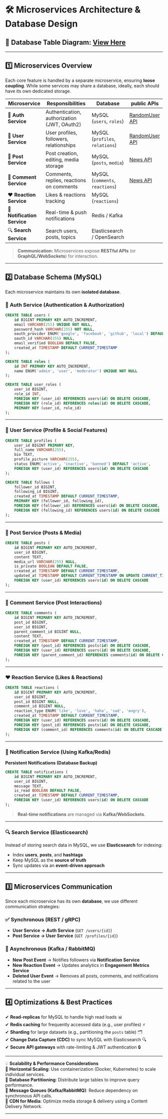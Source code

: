 # 🛠 **Microservices Architecture & Database Design**  

## 📌 Database Table Diagram: [View Here](https://dbdiagram.io/d/67d84bd475d75cc84466c804)

---

## **1️⃣ Microservices Overview**  

Each core feature is handled by a separate microservice, ensuring **loose coupling**. While some services may share a database, ideally, each should have its own dedicated storage.  

| **Microservice**         | **Responsibilities**                             | **Database**                 |**public APIs**                             | 
|--------------------------|--------------------------------------------------|------------------------------|--------------------------------------------|
| 🔐 **Auth Service**      | Authentication, authorization (JWT, OAuth2)     | MySQL (`users`, `roles`)     | [RandomUser API](https://randomuser.me/documentation) | 
| 👤 **User Service**      | User profiles, followers, relationships | MySQL (`profiles`, `relations`) | [RandomUser API](https://randomuser.me/documentation) |
| 📝 **Post Service**      | Post creation, editing, media storage | MySQL (`posts`, `media`)     | [News API](https://newsapi.org/) |
| 💬 **Comment Service**   | Comments, replies, reactions on comments       | MySQL (`comments`, `reactions`) | [News API](https://newsapi.org/) |
| ❤️ **Reaction Service**  | Likes & reactions tracking                     | MySQL (`reactions`)          |                                              |
| 🔔 **Notification Service** | Real-time & push notifications           | Redis / Kafka                |                                                 |  
| 🔍 **Search Service**    | Search users, posts, topics                    | Elasticsearch / OpenSearch   |                                              |

> **Communication:** Microservices expose **RESTful APIs** (or **GraphQL/WebSockets**) for interaction.  

---

## **2️⃣ Database Schema (MySQL)**  

Each microservice maintains its own **isolated database**.  

### 🔐 **Auth Service (Authentication & Authorization)**  
```sql
CREATE TABLE users (
    id BIGINT PRIMARY KEY AUTO_INCREMENT,
    email VARCHAR(255) UNIQUE NOT NULL,
    password_hash VARCHAR(255) NOT NULL,
    oauth_provider ENUM('google', 'facebook', 'github', 'local') DEFAULT 'local',
    oauth_id VARCHAR(255) NULL,
    email_verified BOOLEAN DEFAULT FALSE,
    created_at TIMESTAMP DEFAULT CURRENT_TIMESTAMP
);

CREATE TABLE roles (
    id INT PRIMARY KEY AUTO_INCREMENT,
    name ENUM('admin', 'user', 'moderator') UNIQUE NOT NULL
);

CREATE TABLE user_roles (
    user_id BIGINT,
    role_id INT,
    FOREIGN KEY (user_id) REFERENCES users(id) ON DELETE CASCADE,
    FOREIGN KEY (role_id) REFERENCES roles(id) ON DELETE CASCADE,
    PRIMARY KEY (user_id, role_id)
);
```

---

### 👤 **User Service (Profile & Social Features)**  
```sql
CREATE TABLE profiles (
    user_id BIGINT PRIMARY KEY,
    full_name VARCHAR(255),
    bio TEXT,
    profile_picture VARCHAR(255),
    status ENUM('active', 'inactive', 'banned') DEFAULT 'active',
    FOREIGN KEY (user_id) REFERENCES users(id) ON DELETE CASCADE
);

CREATE TABLE follows (
    follower_id BIGINT,
    following_id BIGINT,
    created_at TIMESTAMP DEFAULT CURRENT_TIMESTAMP,
    PRIMARY KEY (follower_id, following_id),
    FOREIGN KEY (follower_id) REFERENCES users(id) ON DELETE CASCADE,
    FOREIGN KEY (following_id) REFERENCES users(id) ON DELETE CASCADE
);
```

---

### 📝 **Post Service (Posts & Media)**  
```sql
CREATE TABLE posts (
    id BIGINT PRIMARY KEY AUTO_INCREMENT,
    user_id BIGINT,
    content TEXT,
    media_url VARCHAR(255) NULL,
    is_private BOOLEAN DEFAULT FALSE,
    created_at TIMESTAMP DEFAULT CURRENT_TIMESTAMP,
    updated_at TIMESTAMP DEFAULT CURRENT_TIMESTAMP ON UPDATE CURRENT_TIMESTAMP,
    FOREIGN KEY (user_id) REFERENCES users(id) ON DELETE CASCADE
);
```

---

### 💬 **Comment Service (Post Interactions)**  
```sql
CREATE TABLE comments (
    id BIGINT PRIMARY KEY AUTO_INCREMENT,
    post_id BIGINT,
    user_id BIGINT,
    parent_comment_id BIGINT NULL,
    content TEXT,
    created_at TIMESTAMP DEFAULT CURRENT_TIMESTAMP,
    FOREIGN KEY (post_id) REFERENCES posts(id) ON DELETE CASCADE,
    FOREIGN KEY (user_id) REFERENCES users(id) ON DELETE CASCADE,
    FOREIGN KEY (parent_comment_id) REFERENCES comments(id) ON DELETE CASCADE
);
```

---

### ❤️ **Reaction Service (Likes & Reactions)**  
```sql
CREATE TABLE reactions (
    id BIGINT PRIMARY KEY AUTO_INCREMENT,
    user_id BIGINT,
    post_id BIGINT NULL,
    comment_id BIGINT NULL,
    reaction_type ENUM('like', 'love', 'haha', 'sad', 'angry'),
    created_at TIMESTAMP DEFAULT CURRENT_TIMESTAMP,
    FOREIGN KEY (user_id) REFERENCES users(id) ON DELETE CASCADE,
    FOREIGN KEY (post_id) REFERENCES posts(id) ON DELETE CASCADE,
    FOREIGN KEY (comment_id) REFERENCES comments(id) ON DELETE CASCADE
);
```

---

### 🔔 **Notification Service (Using Kafka/Redis)**  

**Persistent Notifications (Database Backup)**  
```sql
CREATE TABLE notifications (
    id BIGINT PRIMARY KEY AUTO_INCREMENT,
    user_id BIGINT,
    message TEXT,
    is_read BOOLEAN DEFAULT FALSE,
    created_at TIMESTAMP DEFAULT CURRENT_TIMESTAMP,
    FOREIGN KEY (user_id) REFERENCES users(id) ON DELETE CASCADE
);
```
> **Real-time notifications** are managed via **Kafka/WebSockets**.

---

### 🔍 **Search Service (Elasticsearch)**  
Instead of storing search data in MySQL, we use **Elasticsearch** for indexing:  
- Index **users**, **posts**, and **hashtags**  
- Keep MySQL as the **source of truth**  
- Sync updates via an **event-driven approach**  

---

## **3️⃣ Microservices Communication**  

Since each microservice has its own **database**, we use different communication strategies:  

### ✅ **Synchronous (REST / gRPC)**
- **User Service → Auth Service** (`GET /users/{id}`)
- **Post Service → User Service** (`GET /profiles/{id}`)

### 🔄 **Asynchronous (Kafka / RabbitMQ)**
- **New Post Event** → Notifies followers via **Notification Service**  
- **New Reaction Event** → Updates analytics in **Engagement Metrics Service**  
- **Deleted User Event** → Removes all posts, comments, and notifications related to the user  

---

## **4️⃣ Optimizations & Best Practices**  

✔ **Read-replicas** for MySQL to handle high read loads 📊  
✔ **Redis caching** for frequently accessed data (e.g., user profiles) ⚡  
✔ **Sharding** for large datasets (e.g., partitioning the `posts` table) 🗂️  
✔ **Change Data Capture (CDC)** to sync MySQL with Elasticsearch 🔍  
✔ **Secure API gateways** with rate-limiting & JWT authentication 🔒  

---

💡 **Scalability & Performance Considerations**  
🔹 **Horizontal Scaling**: Use containerization (Docker, Kubernetes) to scale individual services.  
🔹 **Database Partitioning**: Distribute large tables to improve query performance.  
🔹 **Message Queues (Kafka/RabbitMQ)**: Reduce dependency on synchronous API calls.  
🔹 **CDN for Media**: Optimize media storage & delivery using a Content Delivery Network.  

---